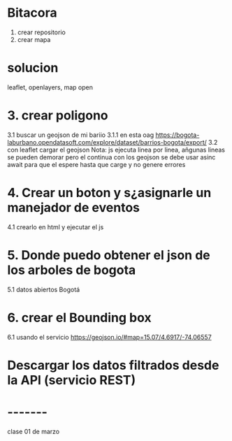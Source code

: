 # Bitacora
1. crear repositorio
2. crear mapa
# solucion
leaflet, openlayers, map open
# 3. crear poligono
3.1 buscar un geojson de mi bariio 
3.1.1 en esta oag https://bogota-laburbano.opendatasoft.com/explore/dataset/barrios-bogota/export/
3.2 con leaflet cargar el geojson
Nota: js ejecuta linea por linea, añgunas lineas se pueden demorar pero el continua con los geojson se debe usar asinc await para que el espere hasta que carge y no genere errores
# 4. Crear un boton y s¿asignarle un manejador de eventos
4.1 crearlo en html y ejecutar el js
# 5. Donde puedo obtener el json de los arboles de bogota
5.1 datos abiertos Bogotá 
# 6. crear el Bounding box
6.1  usando el servicio https://geojson.io/#map=15.07/4.6917/-74.06557
# Descargar los datos filtrados desde la API (servicio REST)

# -------
clase 01 de marzo
